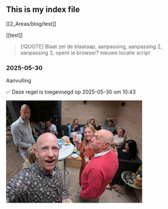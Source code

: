 ## This is my index file

[[2_Areas/blog/test]]

[[test]]
> [!QUOTE] 
> Blaat zei de blaataap, aanpassing, aanpassing 2, aanpassing 3, opent ie browser? nieuwe locatie script


### 2025-05-30
Aanvulling

✅ Deze regel is toegevoegd op 2025-05-30 om 10:43


![](2025-05-25_google-photo_180631.jpg)